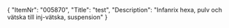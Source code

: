{
  "ItemNr": "005870",
  "Title": "test",
  "Description": "Infanrix hexa, pulv och vätska till inj-vätska, suspension"
}